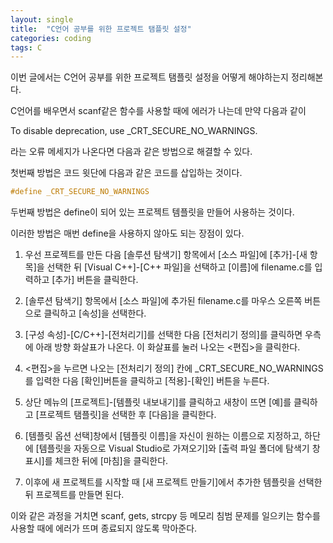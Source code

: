```yaml
---
layout: single
title:  "C언어 공부를 위한 프로젝트 탬플릿 설정"
categories: coding
tags: C
---
```


이번 글에서는 C언어 공부를 위한 프로젝트 탬플릿 설정을 어떻게 해야하는지 정리해본다.

C언어를 배우면서 scanf같은 함수를 사용할 때에 에러가 나는데 만약 다음과 같이

To disable deprecation, use _CRT_SECURE_NO_WARNINGS.

라는 오류 메세지가 나온다면 다음과 같은 방법으로 해결할 수 있다.



첫번째 방법은 코드 윗단에 다음과 같은 코드를 삽입하는 것이다.

```c
#define _CRT_SECURE_NO_WARNINGS
```



두번째 방법은 define이 되어 있는 프로젝트 템플릿을 만들어 사용하는 것이다.

이러한 방법은 매번 define을 사용하지 않아도 되는 장점이 있다.

1. 우선 프로젝트를 만든 다음 [솔루션 탐색기] 항목에서 [소스 파일]에 [추가]-[새 항목]을 선택한 뒤 [Visual C++]-[C++ 파일]을 선택하고 [이름]에 filename.c를 입력하고 [추가] 버튼을 클릭한다. 

2. [솔루션 탐색기] 항목에서 [소스 파일]에 추가된 filename.c를 마우스 오른쪽 버튼으로 클릭하고 [속성]을 선택한다.
3. [구성 속성]-[C/C++]-[전처리기]를 선택한 다음 [전처리기 정의]를 클릭하면 우측에 아래 방향 화살표가 나온다. 이 화살표를 눌러 나오는 <편집>을 클릭한다.
4. <편집>을 누르면 나오는 [전처리기 정의] 칸에 _CRT_SECURE_NO_WARNINGS를 입력한 다음 [확인]버튼을 클릭하고 [적용]-[확인] 버튼을 누른다.
5. 상단 메뉴의 [프로젝트]-[템플릿 내보내기]를 클릭하고 새창이 뜨면 [예]를 클릭하고 [프로젝트 탬플릿]을 선택한 후 [다음]을 클릭한다.
6. [템플릿 옵션 선택]창에서 [템플릿 이름]을 자신이 원하는 이름으로 지정하고, 하단에 [템플릿을 자동으로 Visual Studio로 가져오기]와 [출력 파일 폴더에 탐색기 창 표시]를 체크한 뒤에 [마침]을 클릭한다.
7. 이후에 새 프로젝트를 시작할 때 [새 프로젝트 만들기]에서 추가한 템플릿을 선택한 뒤 프로젝트를 만들면 된다. 



이와 같은 과정을 거치면 scanf, gets, strcpy 등 메모리 침범 문제를 일으키는 함수를 사용할 때에 에러가 뜨며 종료되지 않도록 막아준다.